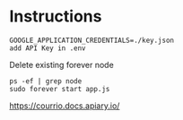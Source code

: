 
# Instructions

```
GOOGLE_APPLICATION_CREDENTIALS=./key.json
add API Key in .env
```

Delete existing forever node
```
ps -ef | grep node
sudo forever start app.js
```

https://courrio.docs.apiary.io/